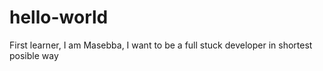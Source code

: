 # hello-world
First learner,
I am Masebba, I want to be a full stuck developer in shortest posible way
